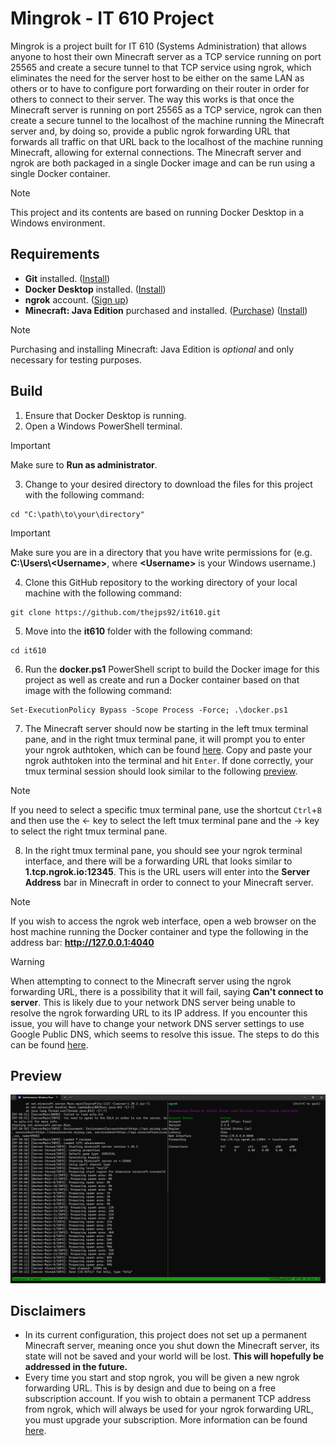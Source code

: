 # **Mingrok - IT 610 Project**

Mingrok is a project built for IT 610 (Systems Administration) that allows anyone to host their own Minecraft server as a TCP service running on port 25565 and create a secure tunnel to that TCP service using ngrok, which eliminates the need for the server host to be either on the same LAN as others or to have to configure port forwarding on their router in order for others to connect to their server. The way this works is that once the Minecraft server is running on port 25565 as a TCP service, ngrok can then create a secure tunnel to the localhost of the machine running the Minecraft server and, by doing so, provide a public ngrok forwarding URL that forwards all traffic on that URL back to the localhost of the machine running Minecraft, allowing for external connections. The Minecraft server and ngrok are both packaged in a single Docker image and can be run using a single Docker container.

> [!NOTE]
> This project and its contents are based on running Docker Desktop in a Windows environment.

## Requirements

- **Git** installed. ([Install](https://git-scm.com/download/win))
- **Docker Desktop** installed. ([Install](https://docs.docker.com/desktop/install/windows-install/))
- **ngrok** account. ([Sign up](https://dashboard.ngrok.com/signup))
- **Minecraft: Java Edition** purchased and installed. ([Purchase](https://www.minecraft.net/en-us/store/minecraft-java-bedrock-edition-pc)) ([Install](https://www.minecraft.net/en-us/download))

> [!NOTE]
> Purchasing and installing Minecraft: Java Edition is *optional* and only necessary for testing purposes.

## Build

1. Ensure that Docker Desktop is running.
2. Open a Windows PowerShell terminal.

> [!IMPORTANT]
> Make sure to **Run as administrator**.

3. Change to your desired directory to download the files for this project with the following command:
```
cd "C:\path\to\your\directory"
```

> [!IMPORTANT]
> Make sure you are in a directory that you have write permissions for (e.g. **C:\Users\\\<Username>**, where **\<Username>** is your Windows username.)

4. Clone this GitHub repository to the working directory of your local machine with the following command:
```
git clone https://github.com/thejps92/it610.git
```

5. Move into the **it610** folder with the following command:
```
cd it610
```

6. Run the **docker.ps1** PowerShell script to build the Docker image for this project as well as create and run a Docker container based on that image with the following command:
```
Set-ExecutionPolicy Bypass -Scope Process -Force; .\docker.ps1
```

7. The Minecraft server should now be starting in the left tmux terminal pane, and in the right tmux terminal pane, it will prompt you to enter your ngrok authtoken, which can be found [here](https://dashboard.ngrok.com/get-started/your-authtoken). Copy and paste your ngrok authtoken into the terminal and hit `Enter`. If done correctly, your tmux terminal session should look similar to the following [preview](#preview).

> [!NOTE]
> If you need to select a specific tmux terminal pane, use the shortcut `Ctrl`+`B` and then use the &larr; key to select the left tmux terminal pane and the &rarr; key to select the right tmux terminal pane.

8. In the right tmux terminal pane, you should see your ngrok terminal interface, and there will be a forwarding URL that looks similar to **1.tcp.ngrok.io:12345**. This is the URL users will enter into the **Server Address** bar in Minecraft in order to connect to your Minecraft server.

> [!NOTE]
> If you wish to access the ngrok web interface, open a web browser on the host machine running the Docker container and type the following in the address bar: **http://127.0.0.1:4040**

> [!WARNING]
> When attempting to connect to the Minecraft server using the ngrok forwarding URL, there is a possibility that it will fail, saying **Can't connect to server**. This is likely due to your network DNS server being unable to resolve the ngrok forwarding URL to its IP address. If you encounter this issue, you will have to change your network DNS server settings to use Google Public DNS, which seems to resolve this issue. The steps to do this can be found [here](https://developers.google.com/speed/public-dns/docs/using#windows).

## Preview

![Preview](preview.png)

## Disclaimers

- In its current configuration, this project does not set up a permanent Minecraft server, meaning once you shut down the Minecraft server, its state will not be saved and your world will be lost. **This will hopefully be addressed in the future.**
- Every time you start and stop ngrok, you will be given a new ngrok forwarding URL. This is by design and due to being on a free subscription account. If you wish to obtain a permanent TCP address from ngrok, which will always be used for your ngrok forwarding URL, you must upgrade your subscription. More information can be found [here](https://ngrok.com/docs/tcp/#tcp-addresses).